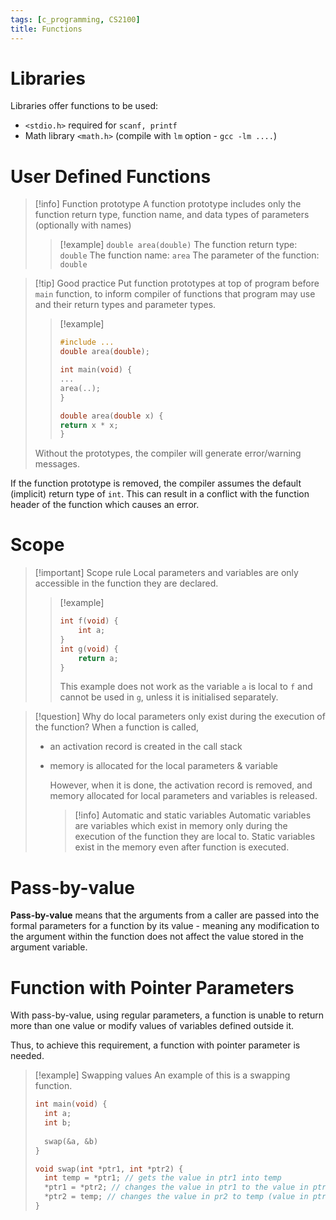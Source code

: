```yaml
---
tags: [c_programming, CS2100]
title: Functions
---
```

# Libraries

Libraries offer functions to be used:
- `<stdio.h>` required for `scanf, printf`
- Math library `<math.h>` (compile with `lm` option - `gcc -lm ....`)

# User Defined Functions

> [!info] Function prototype
> A function prototype includes only the function return type, function name, and data types of parameters (optionally with names)
> > [!example]
> > `double area(double)`
> > The function return type: `double`
> > The function name: `area`
> > The parameter of the function: `double`

> [!tip] Good practice
> Put function prototypes at top of program before `main` function, to inform compiler of functions that program may use and their return types and parameter types.
> 
> > [!example]
> >```C
> >#include ...
> >double area(double);
> >
> >int main(void) {
> >	...
> >	area(..);
> >}
> >
> >double area(double x) {
> >	return x * x;
> >}
> >```
> 
> Without the prototypes, the compiler will generate error/warning messages.

If the function prototype is removed, the compiler assumes the default (implicit) return type of `int`. This can result in a conflict with the function header of the function which causes an error.


# Scope

> [!important] Scope rule
> Local parameters and variables are only accessible in the function they are declared.
> > [!example]
> > ```C
> > int f(void) {
> > 	int a;
> > }
> > int g(void) {
> > 	return a;
> > }
> > ```
> > This example does not work as the variable `a` is local to `f` and cannot be used in `g`, unless it is initialised separately.

> [!question] Why do local parameters only exist during the execution of the function?
> When a function is called,
> - an activation record is created in the call stack
> - memory is allocated for the local parameters & variable
>   
>   However, when it is done, the activation record is removed, and memory allocated for local parameters and variables is released.
>   >[!info] Automatic and static variables
>   >Automatic variables are variables which exist in memory only during the execution of the function they are local to.
>   >Static variables exist in the memory even after function is executed.
>   

# Pass-by-value

**Pass-by-value** means that the arguments from a caller are passed into the formal parameters for a function by its value - meaning any modification to the argument within the function does not affect the value stored in the argument variable.

# Function with Pointer Parameters

With pass-by-value, using regular parameters, a function is unable to return more than one value or modify values of variables defined outside it.

Thus, to achieve this requirement, a function with pointer parameter is needed.

> [!example] Swapping values
> An example of this is a swapping function.
> ```C
> int main(void) {
> 	int a;
> 	int b;
> 	
> 	swap(&a, &b)
> }
> 
> void swap(int *ptr1, int *ptr2) {
> 	int temp = *ptr1; // gets the value in ptr1 into temp
> 	*ptr1 = *ptr2; // changes the value in ptr1 to the value in ptr2
> 	*ptr2 = temp; // changes the value in pr2 to temp (value in ptr1)
> }
> ```






